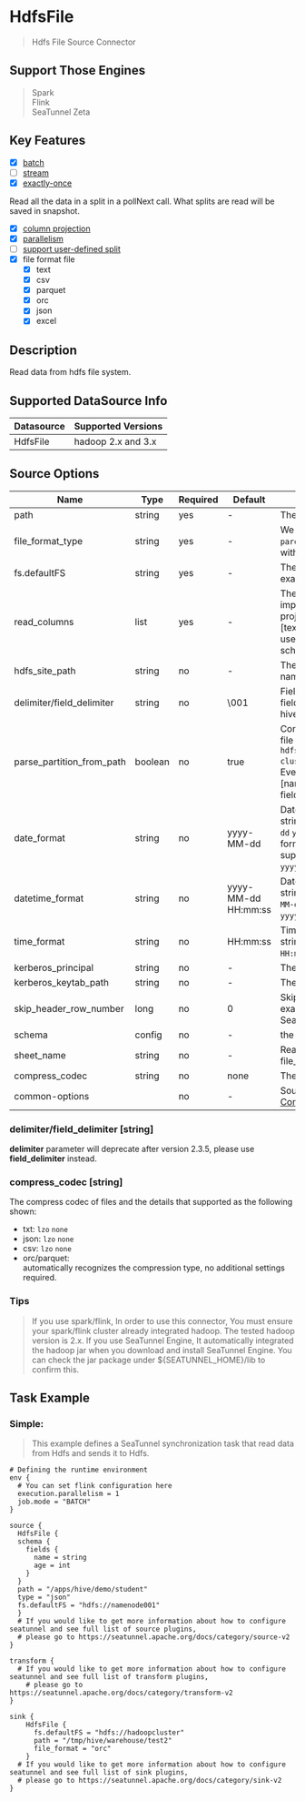 # HdfsFile

> Hdfs File Source Connector

## Support Those Engines

> Spark<br/>
> Flink<br/>
> SeaTunnel Zeta<br/>

## Key Features

- [x] [batch](../../concept/connector-v2-features.md)
- [ ] [stream](../../concept/connector-v2-features.md)
- [x] [exactly-once](../../concept/connector-v2-features.md)

Read all the data in a split in a pollNext call. What splits are read will be saved in snapshot.

- [x] [column projection](../../concept/connector-v2-features.md)
- [x] [parallelism](../../concept/connector-v2-features.md)
- [ ] [support user-defined split](../../concept/connector-v2-features.md)
- [x] file format file
  - [x] text
  - [x] csv
  - [x] parquet
  - [x] orc
  - [x] json
  - [x] excel

## Description

Read data from hdfs file system.

## Supported DataSource Info

| Datasource | Supported Versions |
|------------|--------------------|
| HdfsFile   | hadoop 2.x and 3.x |

## Source Options

|           Name            |  Type   | Required |       Default       |                                                                                                                                                                  Description                                                                                                                                                                  |
|---------------------------|---------|----------|---------------------|-----------------------------------------------------------------------------------------------------------------------------------------------------------------------------------------------------------------------------------------------------------------------------------------------------------------------------------------------|
| path                      | string  | yes      | -                   | The source file path.                                                                                                                                                                                                                                                                                                                         |
| file_format_type          | string  | yes      | -                   | We supported as the following file types:`text` `json` `csv` `orc` `parquet` `excel`.Please note that, The final file name will end with the file_format's suffix, the suffix of the text file is `txt`.                                                                                                                                      |
| fs.defaultFS              | string  | yes      | -                   | The hadoop cluster address that start with `hdfs://`, for example: `hdfs://hadoopcluster`                                                                                                                                                                                                                                                     |
| read_columns              | list    | yes      | -                   | The read column list of the data source, user can use it to implement field projection.The file type supported column projection as the following shown:[text,json,csv,orc,parquet,excel].Tips: If the user wants to use this feature when reading `text` `json` `csv` files, the schema option must be configured.                           |
| hdfs_site_path            | string  | no       | -                   | The path of `hdfs-site.xml`, used to load ha configuration of namenodes                                                                                                                                                                                                                                                                       |
| delimiter/field_delimiter | string  | no       | \001                | Field delimiter, used to tell connector how to slice and dice fields when reading text files. default `\001`, the same as hive's default delimiter                                                                                                                                                                                            |
| parse_partition_from_path | boolean | no       | true                | Control whether parse the partition keys and values from file path. For example if you read a file from path `hdfs://hadoop-cluster/tmp/seatunnel/parquet/name=tyrantlucifer/age=26`. Every record data from file will be added these two fields:[name:tyrantlucifer,age:26].Tips:Do not define partition fields in schema option.            |
| date_format               | string  | no       | yyyy-MM-dd          | Date type format, used to tell connector how to convert string to date, supported as the following formats:`yyyy-MM-dd` `yyyy.MM.dd` `yyyy/MM/dd` default `yyyy-MM-dd`.Date type format, used to tell connector how to convert string to date, supported as the following formats:`yyyy-MM-dd` `yyyy.MM.dd` `yyyy/MM/dd` default `yyyy-MM-dd` |
| datetime_format           | string  | no       | yyyy-MM-dd HH:mm:ss | Datetime type format, used to tell connector how to convert string to datetime, supported as the following formats:`yyyy-MM-dd HH:mm:ss` `yyyy.MM.dd HH:mm:ss` `yyyy/MM/dd HH:mm:ss` `yyyyMMddHHmmss` .default `yyyy-MM-dd HH:mm:ss`                                                                                                          |
| time_format               | string  | no       | HH:mm:ss            | Time type format, used to tell connector how to convert string to time, supported as the following formats:`HH:mm:ss` `HH:mm:ss.SSS`.default `HH:mm:ss`                                                                                                                                                                                       |
| kerberos_principal        | string  | no       | -                   | The principal of kerberos                                                                                                                                                                                                                                                                                                                     |
| kerberos_keytab_path      | string  | no       | -                   | The keytab path of kerberos                                                                                                                                                                                                                                                                                                                   |
| skip_header_row_number    | long    | no       | 0                   | Skip the first few lines, but only for the txt and csv.For example, set like following:`skip_header_row_number = 2`.then Seatunnel will skip the first 2 lines from source files                                                                                                                                                              |
| schema                    | config  | no       | -                   | the schema fields of upstream data                                                                                                                                                                                                                                                                                                            |
| sheet_name                | string  | no       | -                   | Reader the sheet of the workbook,Only used when file_format is excel.                                                                                                                                                                                                                                                                         |
| compress_codec            | string  | no       | none                | The compress codec of files                                                                                                                                                                                                                                                                                                                   |
| common-options            |         | no       | -                   | Source plugin common parameters, please refer to [Source Common Options](common-options.md) for details.                                                                                                                                                                                                                                      |

### delimiter/field_delimiter [string]

**delimiter** parameter will deprecate after version 2.3.5, please use **field_delimiter** instead.

### compress_codec [string]

The compress codec of files and the details that supported as the following shown:

- txt: `lzo` `none`
- json: `lzo` `none`
- csv: `lzo` `none`
- orc/parquet:  
  automatically recognizes the compression type, no additional settings required.

### Tips

> If you use spark/flink, In order to use this connector, You must ensure your spark/flink cluster already integrated hadoop. The tested hadoop version is 2.x. If you use SeaTunnel Engine, It automatically integrated the hadoop jar when you download and install SeaTunnel Engine. You can check the jar package under ${SEATUNNEL_HOME}/lib to confirm this.

## Task Example

### Simple:

> This example defines a SeaTunnel synchronization task that  read data from Hdfs and sends it to Hdfs.

```
# Defining the runtime environment
env {
  # You can set flink configuration here
  execution.parallelism = 1
  job.mode = "BATCH"
}

source {
  HdfsFile {
  schema {
    fields {
      name = string
      age = int
    }
  }
  path = "/apps/hive/demo/student"
  type = "json"
  fs.defaultFS = "hdfs://namenode001"
  }
  # If you would like to get more information about how to configure seatunnel and see full list of source plugins,
  # please go to https://seatunnel.apache.org/docs/category/source-v2
}

transform {
  # If you would like to get more information about how to configure seatunnel and see full list of transform plugins,
    # please go to https://seatunnel.apache.org/docs/category/transform-v2
}

sink {
    HdfsFile {
      fs.defaultFS = "hdfs://hadoopcluster"
      path = "/tmp/hive/warehouse/test2"
      file_format = "orc"
    }
  # If you would like to get more information about how to configure seatunnel and see full list of sink plugins,
  # please go to https://seatunnel.apache.org/docs/category/sink-v2
}
```

